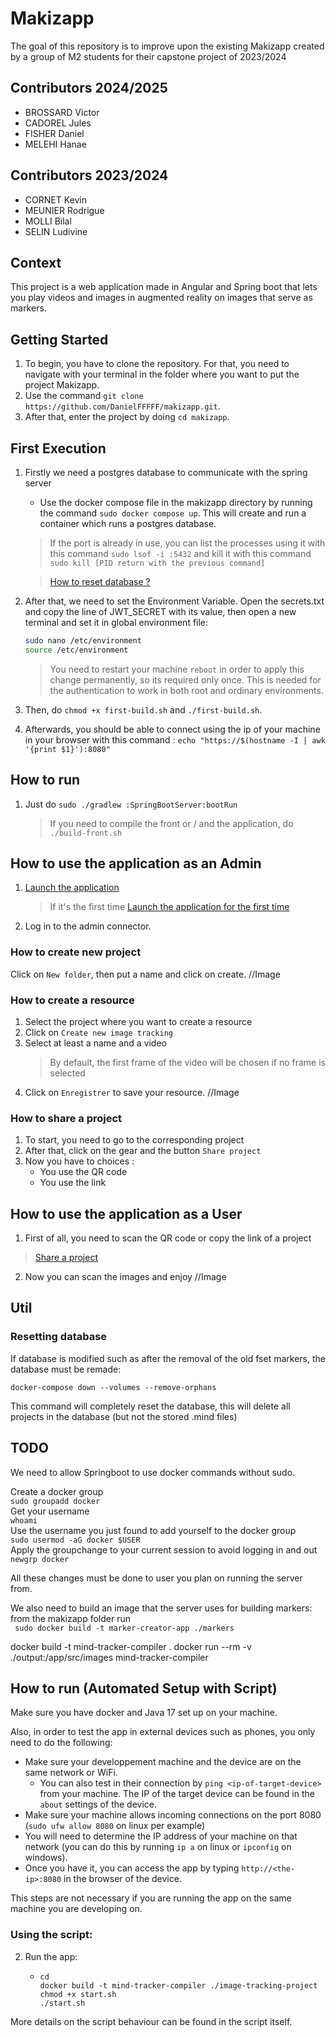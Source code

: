 # Makizapp

The goal of this repository is to improve upon the existing Makizapp created by a group of M2 students for their capstone project of 2023/2024

## Contributors 2024/2025

- BROSSARD Victor
- CADOREL Jules
- FISHER Daniel
- MELEHI Hanae


## Contributors 2023/2024

- CORNET Kevin
- MEUNIER Rodrigue
- MOLLI Bilal
- SELIN Ludivine

## Context

This project is a web application made in Angular and Spring boot that lets you play videos and images in augmented reality on images that serve as markers.

## Getting Started
1. To begin, you have to clone the repository. For that, you need to navigate with your terminal in the folder where you want to put the project Makizapp.
2. Use the command ```git clone https://github.com/DanielFFFFF/makizapp.git```.
3. After that, enter the project by doing ```cd makizapp```.

## First Execution
1. Firstly we need a postgres database to communicate with the spring server
   - Use the docker compose file in the makizapp directory by running the command
     ```sudo docker compose up```. This will create and run a container which runs a postgres database.
   > If the port is already in use, you can list the processes using it with this command ```sudo lsof -i :5432``` and kill it with this command ```sudo kill [PID return with the previous command]```

   > [How to reset database ?](#Resetting-database)

2. After that, we need to set the Environment Variable.
   Open the secrets.txt and copy the line of JWT_SECRET with its value, then open a new terminal and set it in global environment file:
   ```bash
   sudo nano /etc/environment
   source /etc/environment
   ```
   > You need to restart your machine  ```reboot``` in order to apply this change permanently, so its required only once.
   > This is needed for the authentication to work in both root and ordinary environments.

3. Then, do ```chmod +x first-build.sh``` and ```./first-build.sh```.

4. Afterwards, you should be able to connect using the ip of your machine in your browser with this command :
   ```echo "https://$(hostname -I | awk '{print $1}'):8080"```

## How to run

1. Just do ```sudo ./gradlew :SpringBootServer:bootRun```
   > If you need to compile the front or / and the application, do ```./build-front.sh```

## How to use the application as an Admin

1. [Launch the application](#How-to-run)
   > If it's the first time [Launch the application for the first time](#First-Execution)

2. Log in to the admin connector.

### How to create new project

Click on ```New folder```, then put a name and click on create.
//Image

### How to create a resource

1. Select the project where you want to create a resource
2. Click on ```Create new image tracking```
3. Select at least a name and a video 
   > By default, the first frame of the video will be chosen if no frame is selected
4. Click on ```Enregistrer``` to save your resource.
//Image
### How to share a project

1. To start, you need to go to the corresponding project
2. After that, click on the gear and the button ```Share project```
3. Now you have to choices : 
   - You use the QR code
   - You use the link

## How to use the application as a User

1. First of all, you need to scan the QR code or copy the link of a project
> [Share a project](#How-to-share-a-project)

2. Now you can scan the images and enjoy
//Image
## Util

### Resetting database

If database is modified such as after the removal of the old fset markers, the database must be remade:

```docker-compose down --volumes --remove-orphans```

This command will completely reset the database, this will delete all projects in the database (but not the stored .mind files)




## TODO

We need to allow Springboot to use docker commands without sudo.

Create  a docker group\
```sudo groupadd docker```\
Get your username\
```whoami```\
Use the username you just found to add yourself to the docker group\
```sudo usermod -aG docker $USER```\
Apply the groupchange to your current session to avoid logging in and out\
```newgrp docker```

All these changes must be done to user you plan on running the server from.

We also need to build an image that the server uses for building markers:
from the makizapp folder run\
``` sudo docker build -t marker-creator-app ./markers```

docker build -t mind-tracker-compiler .
docker run --rm -v ./output:/app/src/images mind-tracker-compiler


## How to run (Automated Setup with Script)

Make sure you have docker and Java 17 set up on your machine.

Also, in order to test the app in external devices such as phones, you only need to do the following:
- Make sure your developpement machine and the device are on the same network or WiFi.
    - You can also test in their connection by `ping <ip-of-target-device>` from your machine. The IP of the target device can be found in the `about` settings of the device.
- Make sure your machine allows incoming connections on the port 8080 (`sudo ufw allow 8080` on linux per example)
- You will need to determine the IP address of your machine on that network (you can do this by running `ip a` on linux or `ipconfig` on windows).
- Once you have it, you can access the app by typing `http://<the-ip>:8080` in the browser of the device.

This steps are not necessary if you are running the app on the same machine you are developing on.

### Using the script:

2. Run the app:
    - ```shell
      cd 
      docker build -t mind-tracker-compiler ./image-tracking-project
      chmod +x start.sh
      ./start.sh
      ```
More details on the script behaviour can be found in the script itself.
